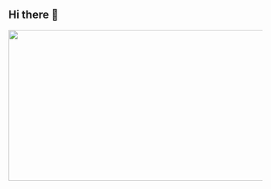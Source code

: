## Hi there 👋
<a href="https://github.com/devxb/gitanimals">
<img
  src="https://render.gitanimals.org/farms/AnnoDomine"
  width="600"
  height="300"
/>
</a>
<!--
**AnnoDomine/AnnoDomine** is a ✨ _special_ ✨ repository because its `README.md` (this file) appears on your GitHub profile.

Here are some ideas to get you started:

- 🔭 I’m currently working on ...
- 🌱 I’m currently learning ...
- 👯 I’m looking to collaborate on ...
- 🤔 I’m looking for help with ...
- 💬 Ask me about ...
- 📫 How to reach me: ...
- 😄 Pronouns: ...
- ⚡ Fun fact: ...
-->
